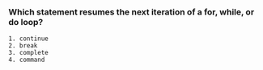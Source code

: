 ### Which statement resumes the next iteration of a for, while, or do loop?
```
1. continue
2. break
3. complete
4. command
```

